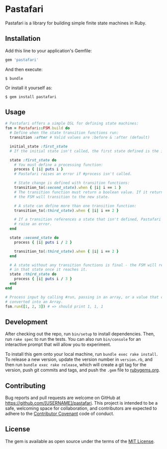 # Pastafari

Pastafari is a library for building simple finite state machines in Ruby.

## Installation

Add this line to your application's Gemfile:

```ruby
gem 'pastafari'
```

And then execute:

    $ bundle

Or install it yourself as:

    $ gem install pastafari

## Usage

```ruby
# Pastafari offers a simple DSL for defining state machines:
fsm = Pastafari::FSM.build do
  # Define when the state transition functions run:
  transition :after # Valid values are :before & :after (default)

  initial_state :first_state
  # If the initial state isn't called, the first state defined is the initial.

  state :first_state do
    # You must define a processing function:
    process { |i| puts i }
    # Pastafari raises an error if #process isn't called.

    # State change is defined with transition functions:
    transition_to(:second_state).when { |i| i == 1 }
    # The transition function must return a boolean value. If it returns `true`,
    # the FSM will transition to the new state.

    # A state can define more than one transition function:
    transition_to(:third_state).when { |i| i == 2 }

    # If a transition references a state that isn't defined, Pastafari will
    # raise an error.    
  end

  state :second_state do
    process { |i| puts i / 2 }

    transition_to(:third_state).when { |i| i == 2 }
  end

  # A state without any transition functions is final - the FSM will remain
  # in that state once it reaches it.
  state :third_state do
    process { |i| puts i / 3 }
  end
end

# Process input by calling #run, passing in an array, or a value that can be
# converted into an Array.
fsm.run([1, 2, 3]) # => should print 1, 1, 1
```

## Development

After checking out the repo, run `bin/setup` to install dependencies. Then, run `rake spec` to run the tests. You can also run `bin/console` for an interactive prompt that will allow you to experiment.

To install this gem onto your local machine, run `bundle exec rake install`. To release a new version, update the version number in `version.rb`, and then run `bundle exec rake release`, which will create a git tag for the version, push git commits and tags, and push the `.gem` file to [rubygems.org](https://rubygems.org).

## Contributing

Bug reports and pull requests are welcome on GitHub at https://github.com/[USERNAME]/pastafari. This project is intended to be a safe, welcoming space for collaboration, and contributors are expected to adhere to the [Contributor Covenant](http://contributor-covenant.org) code of conduct.


## License

The gem is available as open source under the terms of the [MIT License](http://opensource.org/licenses/MIT).
